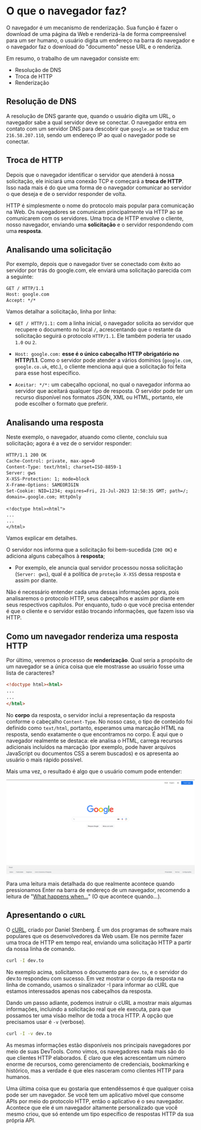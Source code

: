 # O que o navegador faz?

O navegador é um mecanismo de renderização. Sua função é fazer o download de uma página da Web e renderizá-la de forma compreensível para um ser humano, o usuário digita um endereço na barra do navegador e o navegador faz o download do "documento" nesse URL e o renderiza.

Em resumo, o trabalho de um navegador consiste em:

- Resolução de DNS
- Troca de HTTP
- Renderização

## Resolução de DNS

A resolução de DNS garante que, quando o usuário digita um URL, o navegador sabe a qual servidor deve se conectar. O navegador entra em contato com um servidor DNS para descobrir que `google.ae` se traduz em `216.58.207.110`, sendo um endereço IP ao qual o navegador pode se conectar.

## Troca de HTTP

Depois que o navegador identificar o servidor que atenderá à nossa solicitação, ele iniciará uma conexão TCP e começará a **troca de HTTP**. Isso nada mais é do que uma forma de o navegador comunicar ao servidor o que deseja e de o servidor responder de volta.

HTTP é simplesmente o nome do protocolo mais popular para comunicação na Web. Os navegadores se comunicam principalmente via HTTP ao se comunicarem com os servidores. Uma troca de HTTP envolve o cliente, nosso navegador, enviando uma **solicitação** e o servidor respondendo com uma **resposta**.

## Analisando uma solicitação

Por exemplo, depois que o navegador tiver se conectado com êxito ao servidor por trás do google.com, ele enviará uma solicitação parecida com a seguinte:

```http
GET / HTTP/1.1
Host: google.com
Accept: */*
```

Vamos detalhar a solicitação, linha por linha:

- `GET / HTTP/1.1:` com a linha inicial, o navegador solicita ao servidor que recupere o documento no local `/`, acrescentando que o restante da solicitação seguirá o protocolo `HTTP/1.1`. Ele também poderia ter usado `1.0` ou `2`.

- `Host: google.com:` **esse é o único cabeçalho HTTP obrigatório no HTTP/1.1**. Como o servidor pode atender a vários domínios (`google.com`, `google.co.uk`, etc.), o cliente menciona aqui que a solicitação foi feita para esse host específico.

- `Aceitar: */*:` um cabeçalho opcional, no qual o navegador informa ao servidor que aceitará qualquer tipo de resposta. O servidor pode ter um recurso disponível nos formatos JSON, XML ou HTML, portanto, ele pode escolher o formato que preferir.

## Analisando uma resposta

Neste exemplo, o navegador, atuando como cliente, concluiu sua solicitação; agora é a vez de o servidor responder:

```http
HTTP/1.1 200 OK
Cache-Control: private, max-age=0
Content-Type: text/html; charset=ISO-8859-1
Server: gws
X-XSS-Protection: 1; mode=block
X-Frame-Options: SAMEORIGIN
Set-Cookie: NID=1234; expires=Fri, 21-Jul-2023 12:58:35 GMT; path=/; domain=.google.com; HttpOnly

<!doctype html><html">
...
...
</html>
```

Vamos explicar em detalhes.

O servidor nos informa que a solicitação foi bem-sucedida (`200 OK`) e adiciona alguns cabeçalhos à **resposta**;

- Por exemplo, ele anuncia qual servidor processou nossa solicitação (`Server: gws`), qual é a política de `proteção X-XSS` dessa resposta e assim por diante.

Não é necessário entender cada uma dessas informações agora, pois analisaremos o protocolo HTTP, seus cabeçalhos e assim por diante em seus respectivos capítulos. Por enquanto, tudo o que você precisa entender é que o cliente e o servidor estão trocando informações, que fazem isso via HTTP.

## Como um navegador renderiza uma resposta HTTP

Por último, veremos o processo de **renderização**. Qual seria a propósito de um navegador se a única coisa que ele mostrasse ao usuário fosse uma lista de caracteres?

```html
<!doctype html><html>
...
...
</html>
```

No **corpo** da resposta, o servidor inclui a representação da resposta conforme o cabeçalho `Content-Type`. No nosso caso, o tipo de conteúdo foi definido como `text/html`, portanto, esperamos uma marcação HTML na resposta, sendo exatamente o que encontramos no corpo. É aqui que o navegador realmente se destaca: ele analisa o HTML, carrega recursos adicionais incluídos na marcação (por exemplo, pode haver arquivos JavaScript ou documentos CSS a serem buscados) e os apresenta ao usuário o mais rápido possível.

Mais uma vez, o resultado é algo que o usuário comum pode entender:

![Google Homepage](./assets/google-homepage.png)

Para uma leitura mais detalhada do que realmente acontece quando pressionamos Enter na barra de endereço de um navegador, recomendo a leitura de "[What happens when...](https://github.com/alex/what-happens-when)" (O que acontece quando...).

## Apresentando o `cURL`

O [cURL](https://curl.se/), criado por Daniel Stenberg. É um dos programas de software mais populares que os desenvolvedores da Web usam. Ele nos permite fazer uma troca de HTTP em tempo real, enviando uma solicitação HTTP a partir da nossa linha de comando.

```bash
curl -I dev.to
```

No exemplo acima, solicitamos o documento para `dev.to`, e o servidor do dev.to respondeu com sucesso. Em vez mostrar o corpo da resposta na linha de comando, usamos o sinalizador -I para informar ao cURL que estamos interessados apenas nos cabeçalhos da resposta.

Dando um passo adiante, podemos instruir o cURL a mostrar mais algumas informações, incluindo a solicitação real que ele executa, para que possamos ter uma visão melhor de toda a troca HTTP. A opção que precisamos usar é `-v` (verbose).

```bash
curl -I -v dev.to
```

As mesmas informações estão disponíveis nos principais navegadores por meio de suas DevTools. Como vimos, os navegadores nada mais são do que clientes HTTP elaborados. É claro que eles acrescentam um número enorme de recursos, como gerenciamento de credenciais, bookmarking e histórico, mas a verdade é que eles nasceram como clientes HTTP para humanos.

Uma última coisa que eu gostaria que entendêssemos é que qualquer coisa pode ser um navegador. Se você tem um aplicativo móvel que consome APIs por meio do protocolo HTTP, então o aplicativo é o seu navegador. Acontece que ele é um navegador altamente personalizado que você mesmo criou, que só entende um tipo específico de respostas HTTP da sua própria API.
